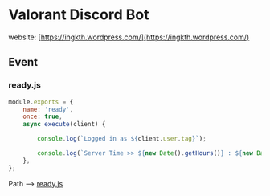 # Valorant Discord Bot
website: [https://ingkth.wordpress.com/](https://ingkth.wordpress.com/)

## Event
### ready.js
```javascript
module.exports = {
	name: 'ready',
	once: true,
	async execute(client) {

		console.log(`Logged in as ${client.user.tag}`);

		console.log(`Server Time >> ${new Date().getHours()} : ${new Date().getMinutes()} : ${new Date().getSeconds()}`)
	},
};
```
Path --> [ready.js](events/ready.js)

